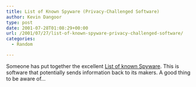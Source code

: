 ```yaml
---
title: List of Known Spyware (Privacy-Challenged Software)
author: Kevin Dangoor
type: post
date: 2001-07-28T01:08:29+00:00
url: /2001/07/27/list-of-known-spyware-privacy-challenged-software/
categories:
  - Random

---
```

Someone has put together the excellent [List of known Spyware][1]. This is software that potentially sends information back to its makers. A good thing to be aware of&#8230;

 [1]: http://www.infoforce.qc.ca/spyware/enknownlistfrm.html